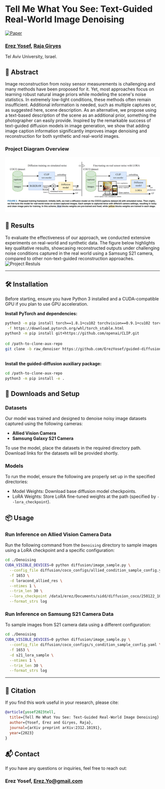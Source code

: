 # Tell Me What You See: Text-Guided Real-World Image Denoising

[![Paper](https://img.shields.io/badge/arXiv-2312.10191-b31b1b)](https://arxiv.org/abs/2312.10191)

### [**Erez Yosef**](https://erezyosef.github.io/), [**Raja Giryes**](https://www.giryes.sites.tau.ac.il/)  
Tel Aviv University, Israel.


## 📌 Abstract

Image reconstruction from noisy sensor measurements is challenging and many methods have been proposed for it. Yet, most approaches focus on learning robust natural image priors while modeling the scene's noise statistics. In extremely low-light conditions, these methods often remain insufficient. Additional information is needed, such as multiple captures or, as suggested here, scene description. As an alternative, we propose using a text-based description of the scene as an additional prior, something the photographer can easily provide. Inspired by the remarkable success of text-guided diffusion models in image generation, we show that adding image caption information significantly improves image denoising and reconstruction for both synthetic and real-world images.

###  Project Diagram Overview

![Project Diagram](assets/diagram.png)

## 🧪 Results

To evaluate the effectiveness of our approach, we conducted extensive experiments on real-world and synthetic data. The figure below highlights key qualitative results, showcasing reconstructed outputs under challenging noise conditions captured in the real world using a Samsung S21 camera, compared to other non-text-guided reconstruction approaches.
![Project Restuls](assets/results.png)

---

## 🛠️ Installation

Before starting, ensure you have Python 3 installed and a CUDA-compatible GPU if you plan to use GPU acceleration.

**Install PyTorch and dependencies:**

```bash
python3 -m pip install torch==1.8.1+cu102 torchvision==0.9.1+cu102 torchaudio==0.8.1 \
 -f https://download.pytorch.org/whl/torch_stable.html
python3 -m pip install git+https://github.com/openai/CLIP.git
 
cd /path-to-clone-aux-repo
git clone -b raw_denoiser https://github.com/ErezYosef/guided-diffusion-clip
   
```

**Install the guided-diffusion auxiliary package:**

```bash
cd /path-to-clone-aux-repo
python3 -m pip install -e .
```

## 📁 Downloads and Setup

### Datasets 

Our model was trained and designed to denoise noisy image datasets captured using the following cameras:

- **Allied Vision Camera**  
- **Samsung Galaxy S21 Camera**

To use the model, place the datasets in the required directory path.  
Download links for the datasets will be provided shortly.

### Models 
To run the model, ensure the following are properly set up in the specified directories:

* Model Weights: Download base diffusion model checkpoints.
* LoRA Weights: Store LoRA fine-tuned weights at the path (specified by `--lora_checkpoint`).


## 📦 Usage


### Run Inference on Allied Vision Camera Data

Run the following command from the `Denoising` directory to sample images using a LoRA checkpoint and a specific configuration:

```bash
cd ./Denoising
CUDA_VISIBLE_DEVICES=0 python diffusion/image_sample.py \
  --config_file diffusion/coco_configs/allied_condition_sample_config.yaml \
  -f 1653 \
  -d loracond_allied_res \
  --ntimes 1 \
  --trim_len 30 \
  --lora_checkpoint /data1/erez/Documents/sidd/diffusion_coco/250122_1010_lora_allied_cond_res130_gac2/ema_0.9999_1300000.pt \
  --format_strs log
```

### Run Inference on Samsung S21 Camera Data

To sample images from S21 camera data using a different configuration:

```bash
cd ./Denoising
CUDA_VISIBLE_DEVICES=0 python diffusion/image_sample.py \
  --config_file diffusion/coco_configs/s_condition_sample_config.yaml \
  -f 1653 \
  -d s21_lora_sample \
  --ntimes 1 \
  --trim_len 30 \
  --format_strs log
```

---



## 📜 Citation

If you find this work useful in your research, please cite:

```bibtex
@article{yosef2023tell,
  title={Tell Me What You See: Text-Guided Real-World Image Denoising},
  author={Yosef, Erez and Giryes, Raja},
  journal={arXiv preprint arXiv:2312.10191},
  year={2023}
}
```

## 📬 Contact

If you have any questions or inquiries, feel free to reach out:  
### **Erez Yosef**, [Erez.Yo@gmail.com](mailto:erez.yo@gmail.com)






